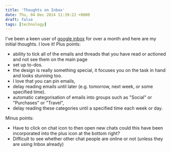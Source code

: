 ```yaml
---
title: 'Thoughts on Inbox'
date: Thu, 04 Dec 2014 11:39:22 +0000
draft: false
tags: [technology]
---
```


I've been a keen user of [google inbox](https://inbox.google.com) for over a month and here are my initial thoughts. I love it! Plus points:

*   ability to tick all of the emails and threads that you have read or actioned and not see them on the main page
*   set up to-dos.
*   the design is really something special, it focuses you on the task in hand and looks stunning too.
*   I love that you can pin emails,
*   delay reading emails until later (e.g. tomorrow, next week, or some specified time).
*   automatic categorisation of emails into groups such as "Social" or "Purchases" or "Travel",
*   delay reading these categories until a specified time each week or day.

Minus points:

*   Have to click on chat icon to then open new chats could this have been incorporated into the plus icon at the bottom right?
*   Difficult to see whether other chat people are online or not (unless they are using Inbox already)